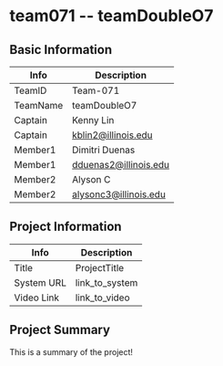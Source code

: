 # team071 -- teamDoubleO7

## Basic Information

|   Info      |        Description     |
| ----------- | ---------------------- |
| TeamID      |        Team-071        |
| TeamName    |        teamDoubleO7           |
| Captain     |       Kenny Lin         |
| Captain     |   kblin2@illinois.edu |
| Member1     |       Dimitri Duenas         |
| Member1     |    dduenas2@illinois.edu   |
| Member2     |        Alyson C      |
| Member2     |   alysonc3@illinois.edu  |

## Project Information

|   Info      |        Description     |
| ----------- | ---------------------- |
|  Title      |       ProjectTitle     |
| System URL  |      link_to_system    |
| Video Link  |      link_to_video     |

## Project Summary

This is a summary of the project!

